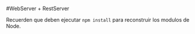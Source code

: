 #WebServer + RestServer


Recuerden que deben ejecutar ``` npm install ``` para reconstruir los modulos de Node.